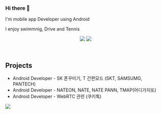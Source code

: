 ### Hi there 👋
I'm mobile app Developer using Android

I enjoy swimmnig, Drive and Tennis

<p align='center'>
  <img src="https://capsule-render.vercel.app/api?type=soft&color=0887f2&height=60&text=HyungJun%20Park&animation=fadeIn&fontSize=50&fontColor=ffffff&textBg=true" />
  <img src="https://capsule-render.vercel.app/api?type=soft&color=ffffff&height=40&text=Android%20Developer&fontSize=30&animation=scaleIn&fontColor=0887f2" />
  <br>

</p>
<br>

<h2>Projects</h2>

- Android Developer - SK 폰꾸미기, T 간편모드 (SKT, SAMSUMG, PANTECH)
- Android Developer - NATEON, NATE, NATE PANN, TMAP(어디가지또)
- Android Developer - WebRTC 관련 (쿠키톡)


<!--
**Roise/Roise** is a ✨ _special_ ✨ repository because its `README.md` (this file) appears on your GitHub profile.

Here are some ideas to get you started:

- 🔭 I’m currently working on ...
- 🌱 I’m currently learning ...
- 👯 I’m looking to collaborate on ...
- 🤔 I’m looking for help with ...
- 💬 Ask me about ...
- 📫 How to reach me: ...
- 😄 Pronouns: ...
- ⚡ Fun fact: ...
-->

<img src="https://img.shields.io/badge/Android-3DDC84?style=flat-square&logo=Android&logoColor=white"/>
